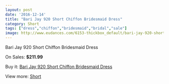 ```yaml
---
layout: post
date: '2016-12-14'
title: "Bari Jay 920 Short Chiffon Bridesmaid Dress"
category: Short
tags: ["dress","chiffon","bridesmaid","bridal","sale"]
image: http://www.eudances.com/6153-thickbox_default/bari-jay-920-short-chiffon-bridesmaid-dress.jpg
---
```

Bari Jay 920 Short Chiffon Bridesmaid Dress

On Sales: **$211.99**
<a href="https://www.eudances.com/en/short/2201-bari-jay-920-short-chiffon-bridesmaid-dress.html"><amp-img layout="responsive" width="600" height="600" src="//www.eudances.com/6153-thickbox_default/bari-jay-920-short-chiffon-bridesmaid-dress.jpg" alt="Bari Jay 920 Short Chiffon Bridesmaid Dress 0" /></a>

Buy it: [Bari Jay 920 Short Chiffon Bridesmaid Dress](https://www.eudances.com/en/short/2201-bari-jay-920-short-chiffon-bridesmaid-dress.html "Bari Jay 920 Short Chiffon Bridesmaid Dress")

View more: [Short](https://www.eudances.com/en/25-short "Short")